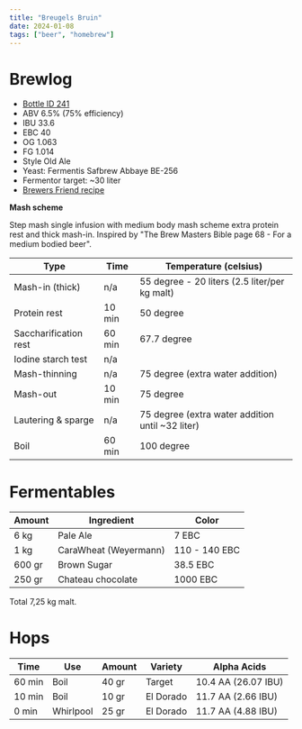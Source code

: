 ```yaml
---
title: "Breugels Bruin"
date: 2024-01-08
tags: ["beer", "homebrew"]
---
```



# Brewlog

- [Bottle ID 241](/post/beer-cellar/)
- ABV 6.5% (75% efficiency)
- IBU 33.6
- EBC 40
- OG 1.063
- FG 1.014
- Style Old Ale
- Yeast: Fermentis Safbrew Abbaye BE-256
- Fermentor target: ~30 liter
- [Brewers Friend recipe](https://www.brewersfriend.com/homebrew/recipe/view/1439265/breugels-bruin)

**Mash scheme**

Step mash single infusion with medium body mash scheme extra protein rest and thick mash-in. Inspired by "The Brew Masters Bible page 68 - For a medium bodied beer".

| Type                  | Time   | Temperature (celsius)                            |
|-----------------------|--------|--------------------------------------------------|
| Mash-in (thick)       | n/a    | 55 degree - 20 liters (2.5 liter/per kg malt)    |
| Protein rest          | 10 min | 50 degree                                        |
| Saccharification rest | 60 min | 67.7 degree                                      |
| Iodine starch test    | n/a    |                                                  |
| Mash-thinning         | n/a    | 75 degree (extra water addition)                 |
| Mash-out              | 10 min | 75 degree                                        |
| Lautering & sparge    | n/a    | 75 degree (extra water addition until ~32 liter) |
| Boil                  | 60 min | 100 degree                                       |

# Fermentables

| Amount | Ingredient            | Color         |
|--------|-----------------------|---------------|
| 6 kg   | Pale Ale              | 7 EBC         |
| 1 kg   | CaraWheat (Weyermann) | 110 - 140 EBC |
| 600 gr | Brown Sugar           | 38.5 EBC      |
| 250 gr | Chateau chocolate     | 1000 EBC      |

Total 7,25 kg malt.

# Hops

| Time    | Use       | Amount | Variety   | Alpha Acids         |
|---------|-----------|--------|-----------|---------------------|
| 60 min  | Boil      | 40 gr  | Target    | 10.4 AA (26.07 IBU) |
| 10 min  | Boil      | 10 gr  | El Dorado | 11.7 AA (2.66 IBU)  |
| 0 min   | Whirlpool | 25 gr  | El Dorado | 11.7 AA (4.88 IBU)  |


